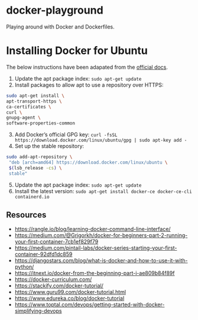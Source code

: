# docker-playground

Playing around with Docker and Dockerfiles.

# Installing Docker for Ubuntu

The below instructions have been adapated from the [official docs](https://docs.docker.com/install/linux/docker-ce/ubuntu/#install-docker-ce).

1. Update the apt package index: `sudo apt-get update`
2. Install packages to allow apt to use a repository over HTTPS:
  ```Bash
  sudo apt-get install \
  apt-transport-https \
  ca-certificates \
  curl \
  gnupg-agent \
  software-properties-common
  ```
3. Add Docker’s official GPG key: `curl -fsSL https://download.docker.com/linux/ubuntu/gpg | sudo apt-key add -`
4. Set up the stable repository:
  ```Bash
  sudo add-apt-repository \
   "deb [arch=amd64] https://download.docker.com/linux/ubuntu \
   $(lsb_release -cs) \
   stable"
   ```
5. Update the apt package index: `sudo apt-get update`
6. Install the latest version: `sudo apt-get install docker-ce docker-ce-cli containerd.io`

## Resources

* https://rangle.io/blog/learning-docker-command-line-interface/
* https://medium.com/@Grigorkh/docker-for-beginners-part-2-running-your-first-container-7cb1ef829f79
* https://medium.com/pintail-labs/docker-series-starting-your-first-container-92dfd1dc859
* https://djangostars.com/blog/what-is-docker-and-how-to-use-it-with-python/
* https://itnext.io/docker-from-the-beginning-part-i-ae809b84f89f
* https://docker-curriculum.com/
* https://stackify.com/docker-tutorial/
* https://www.guru99.com/docker-tutorial.html
* https://www.edureka.co/blog/docker-tutorial
* https://www.toptal.com/devops/getting-started-with-docker-simplifying-devops
